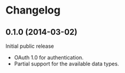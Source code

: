 # Changelog #

## 0.1.0 (2014-03-02) ##

Initial public release

- OAuth 1.0 for authentication.
- Partial support for the available data types.
